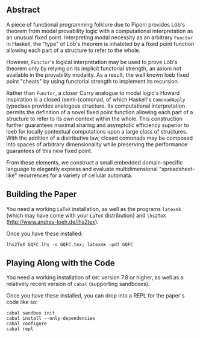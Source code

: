 ## Abstract

A piece of functional programming folklore due to Piponi provides Löb's theorem from modal provability logic with a computational interpretation as an unusual fixed point. Interpreting modal necessity as an arbitrary `Functor` in Haskell, the "type" of Löb's theorem is inhabited by a fixed point function allowing each part of a structure to refer to the whole.

However, `Functor`'s logical interpretation may be used to prove Löb's theorem only by relying on its implicit functorial strength, an axiom not available in the provability modality. As a result, the well known loeb fixed point "cheats" by using functorial strength to implement its recursion.

Rather than `Functor`, a closer Curry analogue to modal logic's Howard inspiration is a closed (semi-)comonad, of which Haskell's `ComonadApply` typeclass provides analogous structure. Its computational interpretation permits the definition of a novel fixed point function allowing each part of a structure to refer to its own context within the whole. This construction further guarantees maximal sharing and asymptotic efficiency superior to loeb for locally contextual computations upon a large class of structures. With the addition of a distributive law, closed comonads may be composed into spaces of arbitrary dimensionality while preserving the performance guarantees of this new fixed point.

From these elements, we construct a small embedded domain-specific language to elegantly express and evaluate multidimensional "spreadsheet-like" recurrences for a variety of cellular automata.

## Building the Paper

You need a working `LaTeX` installation, as well as the programs `latexmk` (which may have come with your `LaTeX` distribution) and `lhs2TeX` (http://www.andres-loeh.de/lhs2tex).

Once you have these installed:

```
lhs2TeX GQFC.lhs -o GQFC.tex; latexmk -pdf GQFC
```

## Playing Along with the Code

You need a working installation of `GHC` version 7.8 or higher, as well as a relatively recent version of `cabal` (supporting sandboxes).

Once you have these installed, you can drop into a REPL for the paper's code like so:

```
cabal sandbox init
cabal install --only-dependencies
cabal configure
cabal repl
```
